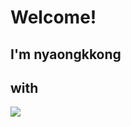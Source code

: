# Welcome!

## I'm nyaongkkong

## with


<img src="https://img.shields.io/badge/Java-3766AB?style=flat-square&logo=Python&logoColor=white"/></a>

